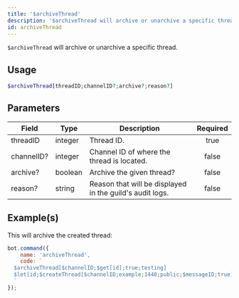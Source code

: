 ```yaml
---
title: '$archiveThread'
description: '$archiveThread will archive or unarchive a specific thread.'
id: archiveThread
---
```


`$archiveThread` will archive or unarchive a specific thread.

## Usage

```php
$archiveThread[threadID;channelID?;archive?;reason?]
```

## Parameters

| Field      | Type    | Description                                              | Required |
| ---------- | ------- | -------------------------------------------------------- |:--------:|
| threadID   | integer | Thread ID.                                               |   true   |
| channelID? | integer | Channel ID of where the thread is located.               |  false   |
| archive?   | boolean | Archive the given thread?                                |  false   |
| reason?    | string  | Reason that will be displayed in the guild's audit logs. |  false   |

## Example(s)

This will archive the created thread:

```javascript
bot.command({
    name: 'archiveThread',
    code: `
  $archiveThread[$channelID;$get[id];true;testing]
  $let[id;$createThread[$channelID;example;1440;public;$messageID;true]]  
  `
});
```
